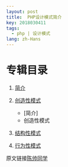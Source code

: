 ```yaml
---
layout: post
title:  PHP设计模式简介
key: 2018030411
tags:
  - php | 设计模式
lang: zh-Hans
---
```


# 专辑目录

1. [简介](/2018/03/05/PHP-design-pattern.html)
2. [创造性模式](#)
    * [简介]
    * 创造性模式
    
3. [结构性模式](#)
4. [行为性模式](#)





原文链接[陈帅同学](http://imshuai.cn/php.html)

